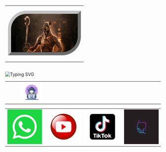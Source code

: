 <head>
	<link rel="stylesheet" type="text/css" href="style.css">
	<meta charset="utf-8">
	<meta name="viewport" content="width=device-width, initial-scale=1">
	<title>present</title>
</head>
<body>
	<div class="style1">
		<table width="80%" align="center">
			<tr>
				<td>
					<p align="center"><img style="width: 90%; margin: 0 auto; border-top-left-radius: 60px; border-bottom-right-radius: 60px; border-color: #C2C2C2; border-style: outset; border-width: 10px; height: auto;" src="image1.gif"></p>
				</td>
			</tr>
		</table>
		<div class="style2">
			<br>
			<div class="style3">
				<img src="http://readme-typing-svg.herokuapp.com?font=Delicious+Handrawn&pause=1000&color=black&width=300&lines=Loading...............;Hola+👋👋;soy+asistente+de+Andi;que+opinas+de+tu+experiencia+x+aqui;comentanos+aqui+en+nuestras+redes+sociales+👇👇👇;no+te+pierdas+de+nuestros+nuevos+contenidos😁;aunque+no+subo+mucho+contenido+jeje;visitanos+en+WhatsApp+para+socializar😉" alt="Typing SVG" />
			</div>
			<table width="80%" align="center">
				<tr>
					<td width="25%"><img align="right" width="60%" src="image1.webp"></td>
					<td width="25%"></td>
					<td width="25%"></td>
					<td width="25%"></td>
				</tr>
			</table>
			<table width="80%" align="center">
				<tr>
					<td align="center" width="25%"><img class="style4" src="image1.png"></td>
					<td align="center" width="25%"><img class="style4" src="image2.jfif"></td>
					<td align="center" width="25%"><img class="style4" src="image3.png"></td>
					<td align="center" width="25%"><img class="style4" src="image4.jfif"></td>
				</tr>
			</table>
		</div>
		<br>
	</div>
</body>
